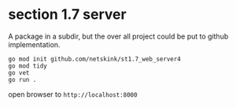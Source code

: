 # section 1.7 server

A package in a subdir, but the over all project
could be put to github implementation.

```
go mod init github.com/netskink/st1.7_web_server4
go mod tidy
go vet
go run .
```

open browser to `http://localhost:8000`
